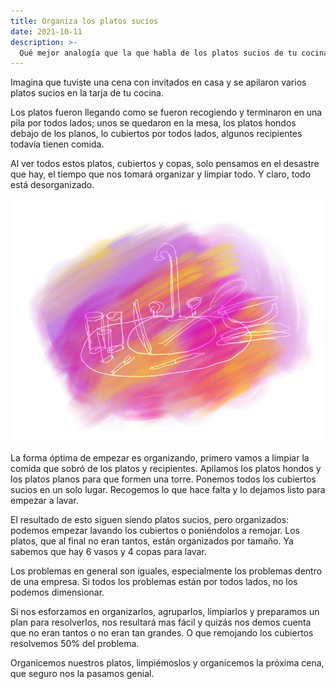 ```yaml
---
title: Organiza los platos sucios
date: 2021-10-11
description: >-
  Qué mejor analogía que la que habla de los platos sucios de tu cocina.
---
```


Imagina que tuviste una cena con invitados en casa y se apilaron varios platos sucios en la tarja de tu cocina.

Los platos fueron llegando como se fueron recogiendo y terminaron en una pila por todos lados; unos se quedaron en la mesa, los platos hondos debajo de los planos, lo cubiertos por todos lados, algunos recipientes todavía tienen comida.

Al ver todos estos platos, cubiertos y copas, solo pensamos en el desastre que hay, el tiempo que nos tomará organizar y limpiar todo. Y claro, todo está desorganizado.

![](/assets/images/posts/sketch1633973486631.png)

La forma óptima de empezar es organizando, primero vamos a limpiar la comida que sobró de los platos y recipientes. Apilamos los platos hondos y los platos planos para que formen una torre. Ponemos todos los cubiertos sucios en un solo lugar. Recogemos lo que hace falta y lo dejamos listo para empezar a lavar.

El resultado de esto siguen siendo platos sucios, pero organizados: podemos empezar lavando los cubiertos o poniéndolos a remojar. Los platos, que al final no eran tantos, están organizados por tamaño. Ya sabemos que hay 6 vasos y 4 copas para lavar.

Los problemas en general son iguales, especialmente los problemas dentro de una empresa. Si todos los problemas están por todos lados, no los podemos dimensionar.

Si nos esforzamos en organizarlos, agruparlos, limpiarlos y preparamos un plan para resolverlos, nos resultará mas fácil y quizás nos demos cuenta que no eran tantos o no eran tan grandes. O que remojando los cubiertos resolvemos 50% del problema.

Organicemos nuestros platos, limpiémoslos y organicemos la próxima cena, que seguro nos la pasamos genial.
